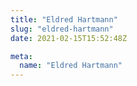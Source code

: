 ```yaml
---
title: "Eldred Hartmann"
slug: "eldred-hartmann"
date: 2021-02-15T15:52:48Z

meta:
  name: "Eldred Hartmann"
---
```


